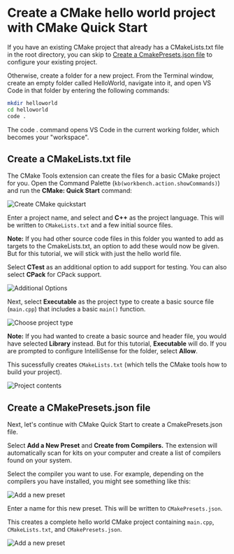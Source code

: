 # Create a CMake hello world project with CMake Quick Start

If you have an existing CMake project that already has a CMakeLists.txt file in the root directory, you can skip to [Create a CmakePresets.json file](#Create-a-CMakePresets.json-file) to configure your existing project.

Otherwise, create a folder for a new project. From the Terminal window, create an empty folder called HelloWorld, navigate into it, and open VS Code in that folder by entering the following commands:

```bash
mkdir helloworld
cd helloworld
code .
```
The code . command opens VS Code in the current working folder, which becomes your "workspace".

## Create a CMakeLists.txt file

The CMake Tools extension can create the files for a basic CMake project for you. Open the Command Palette (`kb(workbench.action.showCommands)`) and run the **CMake: Quick Start** command:

![Create CMake quickstart](images/cpp/cmake-quickstart-command-palette.png)

Enter a project name, and select and **C++** as the project language. This will be written to `CMakeLists.txt` and a few initial source files.

**Note:** If you had other source code files in this folder you wanted to add as targets to the CmakeLists.txt, an option to add these would now be given. But for this tutorial, we will stick with just the hello world file.

Select **CTest** as an additional option to add support for testing. You can also select **CPack** for CPack support.

![Additional Options](images/cpp/cmake-quickstart-options.png)

Next, select **Executable** as the project type to create a basic source file (`main.cpp`) that includes a basic `main()` function.

![Choose project type](images/cpp/cmake-choose-type.png)

**Note:** If you had wanted to create a basic source and header file, you would have selected **Library** instead. But for this tutorial, **Executable** will do. If you are prompted to configure IntelliSense for the folder, select **Allow**.

This sucessfully creates `CMakeLists.txt` (which tells the CMake tools how to build your project).

![Project contents](images/cpp/cmake-quickstart-cmakelists.png)

## Create a CMakePresets.json file

Next, let's continue with CMake Quick Start to create a CmakePresets.json file.

Select **Add a New Preset** and **Create from Compilers.** The extension will automatically scan for kits on your computer and create a list of compilers found on your system.

Select the compiler you want to use. For example, depending on the compilers you have installed, you might see something like this:

![Add a new preset](images/cpp/cmake-quickstart-selectkit.png)

Enter a name for this new preset. This will be written to `CMakePresets.json`.

This creates a complete hello world CMake project containing `main.cpp`, `CMakeLists.txt`, and `CMakePresets.json`.

![Add a new preset](images/cpp/cmake-quickstart-projcontents.png)